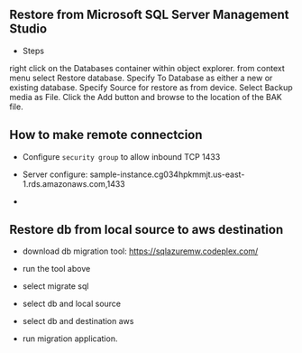 

## Restore from Microsoft SQL Server Management Studio

* Steps

right click on the Databases container within object explorer.
from context menu select Restore database.
Specify To Database as either a new or existing database.
Specify Source for restore as from device.
Select Backup media as File.
Click the Add button and browse to the location of the BAK file.

## How to make remote connectcion

* Configure `security group` to allow inbound TCP 1433

* Server configure: sample-instance.cg034hpkmmjt.us-east-1.rds.amazonaws.com,1433

*

## Restore db from local source to aws destination
* download db migration tool: https://sqlazuremw.codeplex.com/

* run the tool above

* select migrate sql

* select db and local source

* select db and destination aws

* run migration application.
